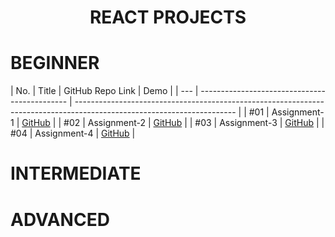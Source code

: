 <h1 align=center> REACT PROJECTS </h1>

# BEGINNER

| No. | Title                                         | GitHub Repo Link                                                                                                       | Demo       |
| --- | --------------------------------------------- | ---------------------------------------------------------------------------------------------------------------------- | 
| #01 | Assignment-1                                   | [GitHub](https://github.com/cenacrharsh/Front-End-Web-Development-with-React-Assignment-1)                               | 
| #02 | Assignment-2                                | [GitHub](https://github.com/cenacrharsh/Front-End-Web-Development-with-React-Assignment-2)                               | 
| #03 | Assignment-3                  | [GitHub](https://github.com/cenacrharsh/Front-End-Web-Development-with-React-Assignment-3)                            |
| #04 | Assignment-4                        | [GitHub](https://github.com/cenacrharsh/Front-End-Web-Development-with-React-Assignment-4)                          |

# INTERMEDIATE

# ADVANCED
